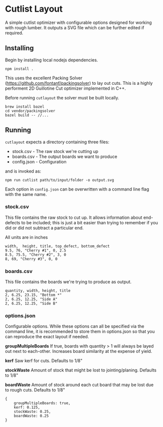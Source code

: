 # Cutlist Layout

A simple cutlist optimizer with configurable options designed for working with rough lumber. It outputs a SVG file
which can be further edited if required.

## Installing

Begin by installing local nodejs dependencies.

```
npm install .
```

This uses the excellent Packing Solver (https://github.com/fontanf/packingsolver) to lay out cuts. This is a highly
performent 2D Guillotine Cut optimizer implemented in C++.

Before running `cutlayout` the solver must be built locally.

```
brew install bazel
cd vendor/packingsolver
bazel build -- //...
```

## Running

`cutlayout` expects a directory containing three files:

- stock.csv - The raw stock we're cutting up
- boards.csv - The output boards we want to produce
- config.json - Configuration

and is invoked as:

`npm run cutlist path/to/input/folder -o output.svg`

Each option in `config.json` can be overwritten with a command line flag with the same name.

### stock.csv

This file contains the raw stock to cut up. It allows information about end-defects to be included; this is just a bit
easier than trying to remember if you did or did not subtract a particular end.

All units are in inches

```
width,  height, title, top_defect, bottom_defect
9.5, 76, "Cherry #1", 0, 2.5
8.5, 75.5, "Cherry #2", 3, 0
8, 69, "Cherry #3", 0, 0
```

### boards.csv

This file contains the boards we're trying to produce as output.

```
quantity, width, height, title
2, 6.25, 23.15, "Bottom *"
2, 6.25, 12.25, "Side A"
2, 6.25, 12.25, "Side B"
```

### options.json

Configurable options. While these options can all be specified via the command line, it is recommended to store them
in options.json so that you can reproduce the exact layout if needed.

**groupMultipleBoards** If true, boards with quantity > 1 will always be layed out next to each-other. Increases
board similarity at the expense of yield.

**kerf** Saw kerf for cuts. Defaults to 1/8"

**stockWaste** Amount of stock that might be lost to jointing/planing. Defaults to 1/8"

**boardWaste** Amount of stock around each cut board that may be lost due to rough cuts. Defaults to 1/8"

```
{
    groupMultipleBoards: true,
    kerf: 0.125,
    stockWaste: 0.25,
    boardWaste: 0.25
}
```
